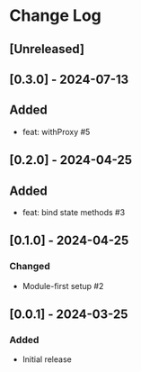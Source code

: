 # Change Log

## [Unreleased]

## [0.3.0] - 2024-07-13

## Added

- feat: withProxy #5

## [0.2.0] - 2024-04-25

## Added

- feat: bind state methods #3

## [0.1.0] - 2024-04-25

### Changed

- Module-first setup #2

## [0.0.1] - 2024-03-25

### Added

- Initial release
